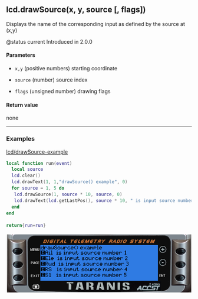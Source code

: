 <!-- This file was generated by the script. Do not edit it, any changes will be lost! -->

## lcd.drawSource(x, y, source [, flags])



Displays the name of the corresponding input as defined by the source at (x,y)

@status current Introduced in 2.0.0


#### Parameters

* `x,y` (positive numbers) starting coordinate

* `source` (number) source index

* `flags` (unsigned number) drawing flags



#### Return value

none



---

### Examples

<a class="dlbtn" href="https://raw.githubusercontent.com/opentx/lua-reference-guide/opentx_2.2/lcd/drawSource-example.lua">lcd/drawSource-example</a>

```lua
local function run(event)
  local source
  lcd.clear()
  lcd.drawText(1, 1,"drawSource() example", 0)
  for source = 1, 5 do
   lcd.drawSource(1, source * 10, source, 0)
   lcd.drawText(lcd.getLastPos(), source * 10, " is input source number " .. source)
  end
end

return{run=run}
```

![](drawSource-example.png)

